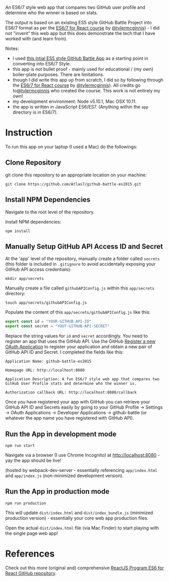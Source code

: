 An ES6/7 style web app that compares two GitHub user profile and determine who the winner is based on stats.

The output is based on an existing ES5 style GitHub Battle Project into ES6/7 format as per the [ES6/7 for React course](http://courses.reactjsprogram.com/courses/es6forreact) by [@tylermcginnis](https://github.com/tylermcginnis)) - I did not "invent" this web app but this does demonstrate the tech that I have worked with (and learn from).

Notes:

- I used [this intial ES5 style GitHub Battle App](https://github.com/Atlas7/github-battle) as a starting point in converting into ES6/7 Style.
- this app is not bullet proof - mainly used for educational / (my own) boiler-plate purposes. There are limitations.
- though I did write this app up from scratch, I did so by following through the [ES6/7 for React course](http://courses.reactjsprogram.com/courses/es6forreact) by [@tylermcginnis](https://github.com/tylermcginnis)). All credits go to[@tylermcginnis](https://github.com/tylermcginnis) who created the course. This work is not entirely my own!
- my development environment: Node v5.10.1, Mac OSX 10.11.
- the app is written in JavaScript ES6/ES7. (Anything within the `app` directory is in ES6/7).

# Instruction

To run this app on your laptop (I used a Mac) do the followings:

## Clone Repository

git clone this repository to an appropriate location on your machine:

```
git clone https://github.com/Atlas7/github-battle-es2015.git
```

## Install NPM Dependencies

Navigate to the root level of the repository.

Install NPM dependencies:

```
npm install
```


## Manually Setup GitHub API Access ID and Secret

At the 'app' level of the repository, manually create a folder called `secrets` (this folder is included in `.gitignore` to avoid accidentally exposing your GitHub API access credentials):

```
mkdir app/secrets
```

Manually create a file called `githubAPIConfig.js` within this `app/secrets` directory:

```
touch app/secrets/githubAPIConfig.js
```

Populate the content of this `app/secrets/githubAPIConfig.js` like this:

```js
export const id = "YOUR-GITHUB-API-ID"
export const secret = "YOUT-GITHUB-API-SECRET"
```

Replace the string values for `id` and `secret` accordingly. You need to register an app that uses the GitHub API. Use the GitHub [Register a new OAuth Application](https://github.com/settings/applications/new) to register your application and obtain a new pair of GitHub API ID and Secret. I completed the fields like this:

```
Application Name: github-battle-es2015

Homepage URL: http://localhost:8080

Application Description: A fun ES6/7 style web app that compares two GitHub User Profile stats and determine who the winner is.

Authorization callback URL: http://localhost:8080/callback
```

Once you have registered your app with GitHub you can retrieve your GitHub API ID and Secrets easily by going to your GitHub Profile -> Settings -> OAuth Applications -> Developer Applications -> github-battle (or whatever the app name you have registered with GitHub API).

## Run the App in development mode

```
npm run start
```

Navigate via a browser (I use Chrome Incognito) at [http://localhost:8080](http://localhost:8080) - yay the app should be live!

(hosted by webpack-dev-server - essentially referencing `app/index.html` and `app/index.js` (non-minimized development version).


## Run the App in production mode

```
npm run production
```

This will update `dist/index.html` and `dist/index_bundle.js` (minimized production version) - essentially your core web app production files.

Open the actual `dist/index.html` file (via Mac Finder) to start playing with the single page web app!

# References

Check out this more (original and) comprehensive [ReactJS Program ES6 for React GitHub repository](https://github.com/ReactjsProgram/ES6-for-React/tree/video5).

